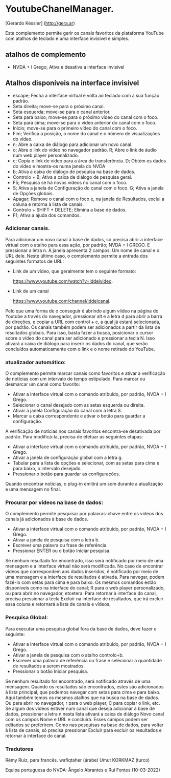 # YoutubeChanelManager.
[Gerardo Késsler] (http://gera.ar)

Este complemento permite gerir os canais favoritos da plataforma YouTube com atalhos de teclado e uma interface invisível e simples.

## atalhos de complemento

* NVDA + I Grego; Ativa e desativa a interface invisível

## Atalhos disponíveis na interface invisível

* escape; Fecha a interface virtual e volta ao teclado com a sua função padrão.
* Seta direita; move-se para o próximo canal.
* Seta esquerda; move-se para o canal anterior.
* Seta para baixo; move-se para o próximo vídeo do canal com o foco.
* Seta para cima; move-se para o vídeo anterior do canal com o foco.
* Início; move-se para o primeiro vídeo do canal com o foco.
* Fim; Verifica a posição, o nome do canal e o número de visualizações do vídeo.
* n; Abre a caixa de diálogo para adicionar um novo canal.
* o; Abre o link do vídeo no navegador padrão.
R; Abre o link de áudio num web player personalizado.
* c; Copia o link de vídeo para a área de transferência.
D; Obtém os dados do vídeo e mostra-os numa janela do NVDA
* b; Ativa a caixa de diálogo de pesquisa na base de dados.
* Controlo + B; Ativa a caixa de diálogo de pesquisa geral.
* F5; Pesquisa se há novos vídeos no canal com o foco.
* S; Ativa a janela de Configuração do canal com o foco.
G; Ativa a janela de Opções globais.
* Apagar; Remove o canal com o foco e, na janela de Resultados, exclui a coluna e retorna à lista de canais.
* Controlo + SHIFT + DELETE; Elimina a base de dados.
* F1; Ativa a ajuda dos comandos.

### Adicionar canais.

Para adicionar um novo canal à base de dados, só precisa abrir a interface virtual com o atalho para essa ação, por padrão; NVDA + I GREGO. E pressionar a letra n.
A janela apresenta 2 campos. Um nome de canal e o URL dele. Neste último caso, o complemento permite a entrada dos seguintes formatos de URL:

* Link de um vídeo, que geralmente tem o seguinte formato:

    https://www.youtube.com/watch?v=iddelvideo.

* Link de um canal

    https://www.youtube.com/channel/iddelcanal.

Pelo que uma forma de o conseguir é abrindo algum víideo na página do Youtube a través do navegador, pressionar alt e a letra d para abrir a barra de direções, e copiar a URL com control + c, a qual já estará selecionada, por padrão.
Os canais também podem ser adicionados a partir da lista de resultados globais. Para isso, basta fazer a busca, posicionar o cursor sobre o vídeo do canal para ser adicionado e pressionar a tecla N.
Isso ativará a caixa de diálogo para inserir os dados do canal, que serão concluídos automaticamente com o link e o nome retirado do YouTube.

### atualizador automático:

O complemento permite marcar canais como favoritos e ativar a verificação de notícias com um intervalo de tempo estipulado.
Para marcar ou desmarcar um canal como favorito:

* Ativar a interface virtual com o comando atribuído, por padrão, NVDA + I Grego.
* Selecionar o canal desejado com as setas esquerda ou direita.
* Ativar a janela Configuração do canal com a letra S.
* Marcar a caixa correspondente e ativar o botão para guardar a configuração.

A verificação de notícias nos canais favoritos encontra-se desativada por padrão. Para modificá-la, precisa de efetuar as seguintes etapas:

* Ativar a interface virtual com o comando atribuído, por padrão, NVDA + I Grego.
* Ativar a janela de configuração global com a letra g.
* Tabular para a lista de opções e selecionar, com as setas para cima e para baixo, o intervalo desejado.
* Pressionar o botão para guardar as configurações.

Quando encontrar notícias, o plug-in emitirá um som durante a atualização e uma mensagem no final.

### Procurar por vídeos na base de dados:

O complemento permite pesquisar por palavras-chave entre os vídeos dos canais já adicionados à base de dados.

* Ativar a interface virtual com o comando atribuído, por padrão, NVDA + I Grego.
* Ativar a janela de pesquisa com a letra b.
* Escrever uma palavra ou frase de referência.
* Pressionar ENTER ou o botão Iniciar pesquisa.

Se nenhum resultado for encontrado, isso será notificado por meio de uma mensagem e a interface virtual não será modificada.
No caso de encontrar vídeos que correspondem aos dados inseridos, é notificado por meio de uma mensagem e a interface de resultados é ativada.
Para navegar, podem fazê-lo com setas para cima e para baixo. Os mesmos comandos estão disponíveis como na interface do canal; R para o web player personalizado, ou para abrir no navegador, etcetera.
Para retornar à interface do canal, precisa pressionar a tecla Excluir na interface de resultados, que irá excluir essa coluna e retornará a lista de canais e vídeos.

### Pesquisa Global:

Para executar uma pesquisa global fora da base de dados, deve fazer o seguinte:

* Ativar a interface virtual com o comando atribuído, por padrão, NVDA + I Grego.
* Ativar a janela de pesquisa com o atalho controlo+b.
* Escrever uma palavra de referência ou frase e selecionar a quantidade de resultados a serem mostrados.
* Pressionar o botão Iniciar pesquisa.

Se nenhum resultado for encontrado, será notificado através de uma mensagem.
Quando os resultados são encontrados, estes são adicionados à lista principal, que podemos navegar com setas para cima e para baixo.
Aqui também temos os mesmos atalhos que na busca na base de dados. Ou para abrir no navegador, r para o web player, C para copiar o link, etc.
Se algum dos vídeos estiver num canal que deseja adicionar à base de dados, pressionar a letra n nesta lista ativará a caixa de diálogo Novo canal com os campos Nome e URL e concluirá. Esses campos podem ser editados se preferirem.
Como nas pesquisas na base de dados, para voltar à lista de canais, só precisa pressionar Excluir para excluir os resultados e retornar à interface do canal.

### Tradutores

Rémy Ruiz, para francês.
wafiqtaher (árabe)
Umut KORKMAZ (turco)

Equipa portuguesa do NVDA: Ângelo Abrantes e Rui Fontes
(10-03-2022)
